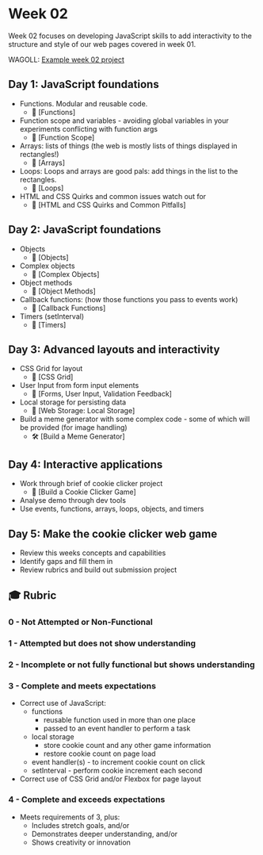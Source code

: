 # Week 02

Week 02 focuses on developing JavaScript skills to add interactivity to the structure and style of our web pages covered in week 01.

WAGOLL: [Example week 02 project](https://cookies-ruby.vercel.app/)

## Day 1: JavaScript foundations

- Functions. Modular and reusable code.
  - 🧩 [Functions]
- Function scope and variables - avoiding global variables in your experiments conflicting with function args
  - 🧩 [Function Scope]
- Arrays: lists of things (the web is mostly lists of things displayed in rectangles!)
  - 🧩 [Arrays]
- Loops: Loops and arrays are good pals: add things in the list to the rectangles.
  - 🧩 [Loops]
- HTML and CSS Quirks and common issues watch out for
  - 🧩 [HTML and CSS Quirks and Common Pitfalls]

## Day 2: JavaScript foundations

- Objects
  - 🧩 [Objects]
- Complex objects
  - 🧩 [Complex Objects]
- Object methods
  - 🧩 [Object Methods]
- Callback functions: (how those functions you pass to events work)
  - 🧩 [Callback Functions]
- Timers (setInterval)
  - 🧩 [Timers]

## Day 3: Advanced layouts and interactivity

- CSS Grid for layout
  - 🧩 [CSS Grid]
- User Input from form input elements
  - 🧩 [Forms, User Input, Validation Feedback]
- Local storage for persisting data
  - 🧩 [Web Storage: Local Storage]
- Build a meme generator with some complex code - some of which will be provided (for image handling)
  - 🛠️ [Build a Meme Generator]

## Day 4: Interactive applications

- Work through brief of cookie clicker project
  - 🧪 [Build a Cookie Clicker Game]
- Analyse demo through dev tools
- Use events, functions, arrays, loops, objects, and timers

## Day 5: Make the cookie clicker web game

- Review this weeks concepts and capabilities
- Identify gaps and fill them in
- Review rubrics and build out submission project

## 🎓 Rubric

### 0 - Not Attempted or Non-Functional

### 1 - Attempted but does not show understanding

### 2 - Incomplete or not fully functional but shows understanding

### 3 - Complete and meets expectations

- Correct use of JavaScript:
  - functions
    - reusable function used in more than one place
    - passed to an event handler to perform a task
  - local storage
    - store cookie count and any other game information
    - restore cookie count on page load
  - event handler(s) - to increment cookie count on click
  - setInterval - perform cookie increment each second
- Correct use of CSS Grid and/or Flexbox for page layout

### 4 - Complete and exceeds expectations

- Meets requirements of 3, plus:
  - Includes stretch goals, and/or
  - Demonstrates deeper understanding, and/or
  - Shows creativity or innovation